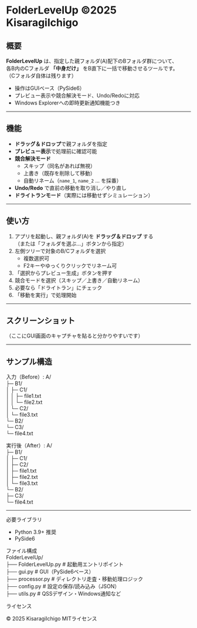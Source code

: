 # FolderLevelUp ©️2025 KisaragiIchigo

## 概要
**FolderLevelUp** は、指定した親フォルダ(A)配下のBフォルダ群について、  
各B内のCフォルダ **「中身だけ」** をB直下に一括で移動させるツールです。  
（Cフォルダ自体は残ります）

- 操作はGUIベース（PySide6）  
- プレビュー表示や競合解決モード、Undo/Redoに対応  
- Windows Explorerへの即時更新通知機能つき  

---

## 機能
- **ドラッグ＆ドロップ**で親フォルダを指定  
- **プレビュー表示**で処理前に確認可能  
- **競合解決モード**  
  - スキップ（同名があれば無視）  
  - 上書き（既存を削除して移動）  
  - 自動リネーム（`name_1`, `name_2` … を採番）  
- **Undo/Redo** で直前の移動を取り消し／やり直し  
- **ドライトランモード**（実際には移動せずシミュレーション）  

---

## 使い方
1. アプリを起動し、親フォルダ(A)を **ドラッグ＆ドロップ** する  
   （または「フォルダを選ぶ…」ボタンから指定）  
2. 左側ツリーで対象のB/Cフォルダを選択  
   - 複数選択可  
   - F2キーやゆっくりクリックでリネーム可  
3. 「選択からプレビュー生成」ボタンを押す  
4. 競合モードを選択（スキップ／上書き／自動リネーム）  
5. 必要なら「ドライトラン」にチェック  
6. 「移動を実行」で処理開始  

---

## スクリーンショット
（ここにGUI画面のキャプチャを貼ると分かりやすいです）

---

## サンプル構造

入力（Before）:
A/  
├─ B1/  
│ ├─ C1/  
│ │ ├─ file1.txt  
│ │ └─ file2.txt  
│ └─ C2/  
│ └─ file3.txt  
└─ B2/  
└─ C3/  
└─ file4.txt  

実行後（After）:
A/  
├─ B1/  
│ ├─ C1/  
│ ├─ C2/  
│ ├─ file1.txt  
│ ├─ file2.txt  
│ └─ file3.txt  
└─ B2/  
├─ C3/  
└─ file4.txt  

---



必要ライブラリ

- Python 3.9+ 推奨
- PySide6

  
ファイル構成  
FolderLevelUp/  
├── FolderLevelUp.py      # 起動用エントリポイント  
├── gui.py                # GUI（PySide6ベース）  
├── processor.py          # ディレクトリ走査・移動処理ロジック  
├── config.py             # 設定の保存/読み込み（JSON）  
├── utils.py              # QSSデザイン・Windows通知など  


ライセンス

© 2025 KisaragiIchigo
MITライセンス
